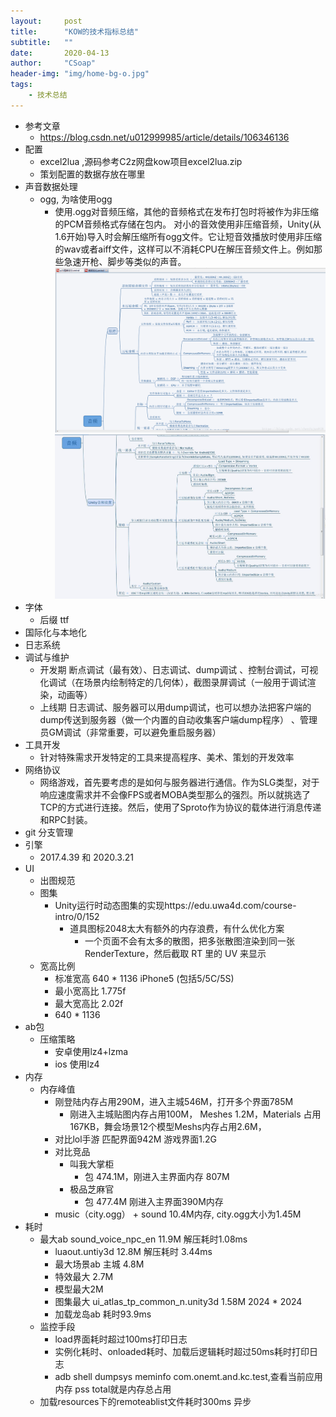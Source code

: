 ```yaml
---
layout:     post
title:      "KOW的技术指标总结"
subtitle:   ""
date:       2020-04-13
author:     "CSoap"
header-img: "img/home-bg-o.jpg"
tags:
    - 技术总结
---
```

- 参考文章
    - https://blog.csdn.net/u012999985/article/details/106346136
- 配置
    - excel2lua ,源码参考C2z网盘kow项目excel2lua.zip
    - 策划配置的数据存放在哪里
- 声音数据处理
    - ogg, 为啥使用ogg
        - 使用.ogg对音频压缩，其他的音频格式在发布打包时将被作为非压缩的PCM音频格式存储在包内。 对小的音效使用非压缩音频，Unity(从1.6开始)导入时会解压缩所有ogg文件。它让短音效播放时使用非压缩的wav或者aiff文件，这样可以不消耗CPU在解压音频文件上。例如那些急速开枪、脚步等类似的声音。
        ![音频优化](/img/in-post/post-js-version/music/music_1.png )
        ![音频优化](/img/in-post/post-js-version/music/music_2.png)
- 字体
    - 后缀 ttf
- 国际化与本地化
- 日志系统
- 调试与维护
    - 开发期 断点调试（最有效）、日志调试、dump调试 、控制台调试，可视化调试（在场景内绘制特定的几何体），截图录屏调试（一般用于调试渲染，动画等）
    - 上线期 日志调试、服务器可以用dump调试，也可以想办法把客户端的dump传送到服务器（做一个内置的自动收集客户端dump程序） 、管理员GM调试（非常重要，可以避免重启服务器）
- 工具开发
    - 针对特殊需求开发特定的工具来提高程序、美术、策划的开发效率
- 网络协议
    - 网络游戏，首先要考虑的是如何与服务器进行通信。作为SLG类型，对于响应速度需求并不会像FPS或者MOBA类型那么的强烈。所以就挑选了TCP的方式进行连接。然后，使用了Sproto作为协议的载体进行消息传递和RPC封装。
- git 分支管理
- 引擎
    - 2017.4.39 和 2020.3.21
- UI
    - 出图规范
    - 图集
        - Unity运行时动态图集的实现https://edu.uwa4d.com/course-intro/0/152
            - 道具图标2048太大有额外的内存浪费，有什么优化方案
                - 一个页面不会有太多的散图，把多张散图渲染到同一张RenderTexture，然后截取 RT 里的 UV 来显示
    - 宽高比例
        - 标准宽高 640 * 1136  iPhone5 (包括5/5C/5S)
        - 最小宽高比 1.775f
        - 最大宽高比 2.02f
        - 640 * 1136
- ab包
    - 压缩策略
        - 安卓使用lz4+lzma
        - ios 使用lz4
- 内存
    - 内存峰值
        - 刚登陆内存占用290M，进入主城546M，打开多个界面785M
            - 刚进入主城贴图内存占用100M， Meshes 1.2M，Materials 占用167KB，舞会场景12个模型Meshs内存占用2.6M，
        - 对比lol手游 匹配界面942M 游戏界面1.2G
        - 对比竞品
            - 叫我大掌柜
                - 包 474.1M，刚进入主界面内存 807M
            - 极品芝麻官
                - 包 477.4M 刚进入主界面390M内存
        - music（city.ogg） + sound 10.4M内存, city.ogg大小为1.45M
- 耗时
    - 最大ab sound_voice_npc_en 11.9M 解压耗时1.08ms
        - luaout.untiy3d  12.8M 解压耗时 3.44ms
        - 最大场景ab 主城 4.8M
        - 特效最大 2.7M
        - 模型最大2M
        - 图集最大 ui_atlas_tp_common_n.unity3d 1.58M 2024 * 2024
        - 加载龙岛ab 耗时93.9ms
    - 监控手段
        - load界面耗时超过100ms打印日志
        - 实例化耗时、onloaded耗时、加载后逻辑耗时超过50ms耗时打印日志
        - adb shell dumpsys meminfo com.onemt.and.kc.test,查看当前应用内存 pss total就是内存总占用
    - 加载resources下的remoteablist文件耗时300ms 异步